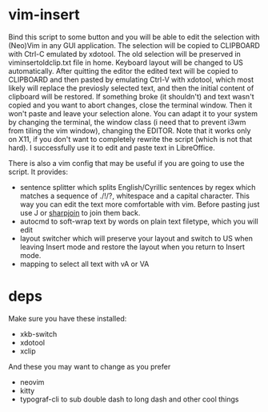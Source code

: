 # vim-insert

Bind this script to some button and you will be able to edit the selection with (Neo)Vim in any GUI application. The selection will be copied to CLIPBOARD with Ctrl-C emulated by xdotool. The old selection will be preserved in viminsertoldclip.txt file in home.
Keyboard layout will be changed to US automatically.
After quitting the editor the edited text will be copied to CLIPBOARD and then pasted by emulating Ctrl-V with xdotool, which most likely will replace the previosly selected text, and then the initial content of clipboard will be restored.
If something broke (it shouldn't) and text wasn't copied and you want to abort changes, close the terminal window.
Then it won't paste and leave your selection alone.
You can adapt it to your system by changing the terminal, the window class (i need that to prevent i3wm from tiling the vim window), changing the EDITOR.
Note that it works only on X11, if you don't want to completely rewrite the script (which is not that hard).
I successfully use it to edit and paste text in LibreOffice. 

There is also a vim config that may be useful if you are going to use the script. It provides: 
* sentence splitter which splits English/Cyrillic sentences by regex which matches a sequence of ./!/?, whitespace and a capital character.
This way you can edit the text more comfortable with vim.
Before pasting just use J or [sharpjoin](https://github.com/ShinyZero0/sharpjoin/tree/main) to join them back.
* autocmd to soft-wrap text by words on plain text filetype, which you will edit
* layout switcher which will preserve your layout and switch to US when leaving Insert mode and restore the layout when you return to Insert mode.
* mapping to select all text with vA or VA

# deps

Make sure you have these installed:

* xkb-switch
* xdotool
* xclip

And these you may want to change as you prefer

* neovim
* kitty
* typograf-cli to sub double dash to long dash and other cool things
